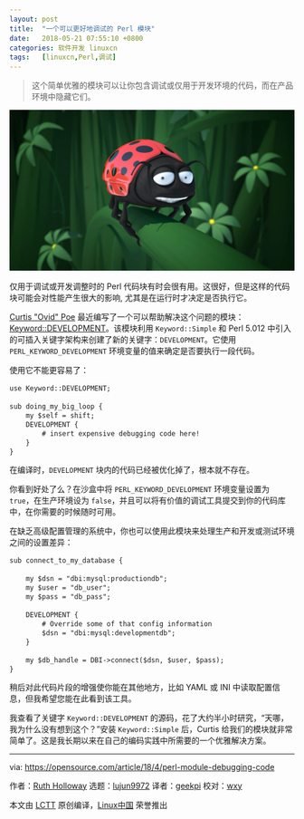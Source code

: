 ```yaml
---
layout: post
title:	"一个可以更好地调试的 Perl 模块"
date:	2018-05-21 07:55:10 +0800 
categories:	软件开发 linuxcn 
tags:	[linuxcn,Perl,调试]
---
```




> 
> 这个简单优雅的模块可以让你包含调试或仅用于开发环境的代码，而在产品环境中隐藏它们。
> 
> 
> 


![](/Asserts/Images/album/201805/21/075502mmzlyfwlllbb1ffl.jpg)


仅用于调试或开发调整时的 Perl 代码块有时会很有用。这很好，但是这样的代码块可能会对性能产生很大的影响, 尤其是在运行时才决定是否执行它。


[Curtis "Ovid" Poe](https://metacpan.org/author/OVID) 最近编写了一个可以帮助解决这个问题的模块：[Keyword::DEVELOPMENT](https://metacpan.org/pod/release/OVID/Keyword-DEVELOPMENT-0.04/lib/Keyword/DEVELOPMENT.pm)。该模块利用 `Keyword::Simple` 和 Perl 5.012 中引入的可插入关键字架构来创建了新的关键字：`DEVELOPMENT`。它使用 `PERL_KEYWORD_DEVELOPMENT` 环境变量的值来确定是否要执行一段代码。


使用它不能更容易了：



```
use Keyword::DEVELOPMENT;

sub doing_my_big_loop {
    my $self = shift;
    DEVELOPMENT {
        # insert expensive debugging code here!
    }
}

```

在编译时，`DEVELOPMENT` 块内的代码已经被优化掉了，根本就不存在。


你看到好处了么？在沙盒中将 `PERL_KEYWORD_DEVELOPMENT` 环境变量设置为 `true`，在生产环境设为 `false`，并且可以将有价值的调试工具提交到你的代码库中，在你需要的时候随时可用。


在缺乏高级配置管理的系统中，你也可以使用此模块来处理生产和开发或测试环境之间的设置差异：



```
sub connect_to_my_database {

    my $dsn = "dbi:mysql:productiondb";
    my $user = "db_user";
    my $pass = "db_pass";

    DEVELOPMENT {
        # Override some of that config information
        $dsn = "dbi:mysql:developmentdb";
    }

    my $db_handle = DBI->connect($dsn, $user, $pass);
}

```

稍后对此代码片段的增强使你能在其他地方，比如 YAML 或 INI 中读取配置信息，但我希望您能在此看到该工具。


我查看了关键字 `Keyword::DEVELOPMENT` 的源码，花了大约半小时研究，“天哪，我为什么没有想到这个？”安装 `Keyword::Simple` 后，Curtis 给我们的模块就非常简单了。这是我长期以来在自己的编码实践中所需要的一个优雅解决方案。




---


via: <https://opensource.com/article/18/4/perl-module-debugging-code>


作者：[Ruth Holloway](https://opensource.com/users/druthb) 选题：[lujun9972](https://github.com/lujun9972) 译者：[geekpi](https://github.com/geekpi) 校对：[wxy](https://github.com/wxy)


本文由 [LCTT](https://github.com/LCTT/TranslateProject) 原创编译，[Linux中国](https://linux.cn/) 荣誉推出
